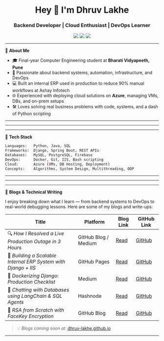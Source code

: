 <h1 align="center">Hey 👋 I'm Dhruv Lakhe</h1>
<h3 align="center">Backend Developer | Cloud Enthusiast | DevOps Learner</h3>

<p align="center">
  <a href="mailto:lakhedhruv@outlook.com"><img src="https://img.shields.io/badge/Email-lakhedhruv@outlook.com-blue?logo=gmail&style=flat-square" /></a>
  <a href="https://linkedin.com/in/dhruv-lakhe"><img src="https://img.shields.io/badge/LinkedIn-dhruv--lakhe-blue?logo=linkedin&style=flat-square" /></a>
  <a href="https://github.com/dhruv-lakhe"><img src="https://img.shields.io/github/followers/dhruv-lakhe?label=GitHub&style=social" /></a>
</p>

---

🔧 **About Me**
- 🎓 Final-year Computer Engineering student at **Bharati Vidyapeeth, Pune**
- 🧠 Passionate about backend systems, automation, infrastructure, and DevOps
- 💻 Built an internal ERP used in production to reduce 90% manual workflows at Ashay Infotech
- 🌐 Experienced with deploying cloud solutions on **Azure**, managing VMs, DBs, and on-prem setups
- 🛠️ Loves solving real business problems with code, systems, and a dash of Python scripting

---
---

---

🧰 **Tech Stack**

```bash
Languages:   Python, Java, SQL
Frameworks:  Django, Spring Boot, REST APIs
Databases:   MySQL, PostgreSQL, Firebase
DevOps:      Docker, Git, IIS, Bash scripting
Cloud:       Azure (VMs, DB Hosting, Deployment)
Concepts:    Algorithms, System Design, Multithreading, OOP
```

---

---
---
📝 **Blogs & Technical Writing**

I enjoy breaking down what I learn — from backend systems to DevOps to real-world debugging lessons. Here are some of my blogs and write-ups:

| Title                                                                 | Platform         | Blog Link                                                                                       | GitHub Link                  |
|----------------------------------------------------------------------|------------------|--------------------------------------------------------------------------------------------------|------------------------------|
| 🔍 *How I Resolved a Live Production Outage in 3 Hours*              | GitHub Blog / Medium | [Read](#)                                                                                         | [GitHub](#)                  |
| 🧠 *Building a Scalable Internal ERP System with Django + IIS*       | GitHub Pages     | [Read](https://v0-dhruv-lakhe-portfolio.vercel.app/blog/building-a-scalable-internal-erp-system-with-djang) | [GitHub](#)                  |
| 🐳 *Dockerizing Django: Production Checklist*                        | Medium           | [Read](#)                                                                                         | [GitHub](#)                  |
| 🤖 *Chatting with Databases using LangChain & SQL Agents*            | Hashnode         | [Read](#)                                                                                         | [GitHub](#)                  |
| 🔐 *RSA from Scratch with FaceKey Encryption*                        | GitHub Blog      | [Read](#)                                                                                         | [GitHub](#)                  |

> 💡 *Blogs coming soon at:* [dhruv-lakhe.github.io](https://dhruv-lakhe.github.io)


---


